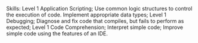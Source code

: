 Skills:
Level 1 Application Scripting; 
Use common logic structures to control the execution of code. 
Implement appropriate data types; 
Level 1 Debugging; 
Diagnose and fix code that compiles, but fails to perform as expected; 
Level 1 Code Comprehension; 
Interpret simple code; 
Improve simple code using the features of an IDE. 
